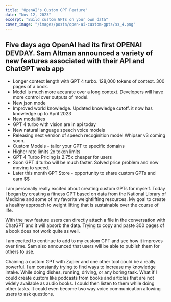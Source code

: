 ```yaml
---
title: "OpenAI's Custom GPT Feature"
date: "Nov 12, 2023"
excerpt: "Build custom GPTs on your own data"
cover_image: "/images/posts/open-ai-custom-gpts/ss_4.png"
---
```


## Five days ago OpenAI had its first OPENAI DEVDAY. Sam Altman announced a variety of new features associated with their API and ChatGPT web app

- Longer context length with GPT 4 turbo. 128,000 tokens of context. 300 pages of a book.
- Model is much more accurate over a long context. Developers will have more control over outputs of model.
- New json mode
- Improved world knowledge. Updated knowledge cutoff. it now has knowledge up to April 2023
- New modalities
- GPT 4 turbo with vision are in api today
- New natural language speech voice models
- Releasing next version of speech recoginition model Whipser v3 coming soon.
- Custom Models - tailor your GPT to specific domains
- Higher rate limits 2x token limits
- GPT 4 Turbo Pricing is 2.75x cheaper for users
- Soon GPT 4 turbo will be much faster. Solved price problem and now moving to speed.
- Later this month GPT Store - opportunity to share custom GPTs and earn $$

I am personally really excited about creating custom GPTs for myself. Today I began by creating a fitness GPT based on data from the National Library of Medicine and some of my favorite weightlifting resources. My goal to create a healthy approach to weight lifting that is sustainable over the course of life.

With the new feature users can directly attach a file in the conversation with ChatGPT and it will absorb the data. Trying to copy and paste 300 pages of a book does not work quite as well.

I am excited to continue to add to my custom GPT and see how it improves over time. Sam also announced that users will be able to publish them for others to use.

Chaining a custom GPT with Zapier and one other tool could be a really powerful. I am constantly trying to find ways to increase my knowledge intake. While doing dishes, running, driving, or any boring task. What if I could create custom like podcasts from books and articles that are not widely available as audio books. I could then listen to them while doing other tasks. It could even become two way voice communication allowing users to ask questions.

<!-- ![custom gpts](/images/posts/open-ai-custom-gpts/ss_4.png "Custom GPT UI") -->
